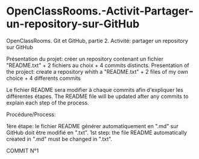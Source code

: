 # OpenClassRooms.-Activit-Partager-un-repository-sur-GitHub
OpenClassRooms. Git et GitHub, partie 2. Activité: partager un repository sur GitHub

Présentation du projet: créer un repository contenant un fichier "README.txt" + 2 fichiers au choix + 4 commits distincts.
Presentation of the project: create a repository whith a "README.txt" + 2 files of my own choice + 4 differents commits

Le fichier README sera modifier à chaque commits afin d'expliquer les différentes étapes.
The README file will be updated after any commits to explain each step of the process. 



Procédure/Process:

1ère étape: le fichier README générer automatiquement en ".md" sur GitHub doit être modifié en ".txt".
1st step: the file README automatically created in ".md" must be changed in ".txt".

COMMIT N°1


